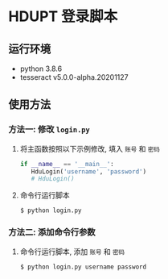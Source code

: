 # HDUPT 登录脚本

## 运行环境

* python 3.8.6
* tesseract v5.0.0-alpha.20201127

## 使用方法

### 方法一: 修改 `login.py`

1. 将主函数按照以下示例修改, 填入 `账号` 和 `密码`

   ```python
   if __name__ == '__main__':
      HduLogin('username', 'password')
      # HduLogin()
   ```

1. 命令行运行脚本

    ```
    $ python login.py
    ```

### 方法二: 添加命令行参数

1. 命令行运行脚本, 添加 `账号` 和 `密码`

    ```
    $ python login.py username password
    ```
